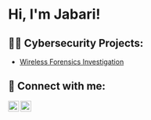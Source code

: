 <h1>Hi, I'm Jabari! </h1>

<h2>👨‍💻 Cybersecurity Projects:</h2>


  - [Wireless Forensics Investigation](https://github.com/JNJ121/Wireless-Forensics-Investigation/blob/main/README.md)



<h2> 🤳 Connect with me:</h2>

[<img align="left" alt="JabariNeal-Jackson | LinkedIn" width="22px" src="https://cdn.jsdelivr.net/npm/simple-icons@v3/icons/linkedin.svg" />][linkedin]
[<img align="left" alt="jabari0121 | Instagram" width="22px" src="https://cdn.jsdelivr.net/npm/simple-icons@v3/icons/instagram.svg" />][instagram]


[instagram]: https://www.instagram.com/jabari0121/
[linkedin]: https://www.linkedin.com/in/jabari-neal-jackson-7041551a5/

<!--
**joshmadakor1/joshmadakor1** is a ✨ _special_ ✨ repository because its `README.md` (this file) appears on your GitHub profile.

Here are some ideas to get you started:

- 🔭 I’m currently working on ...
- 🌱 I’m currently learning ...
- 👯 I’m looking to collaborate on ...
- 🤔 I’m looking for help with ...
- 💬 Ask me about ...
- 📫 How to reach me: ...
- 😄 Pronouns: ...
- ⚡ Fun fact: ...
-->
